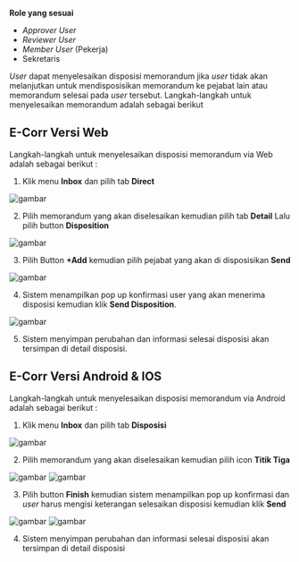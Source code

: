 **Role yang sesuai**

- *Approver User*
- *Reviewer User*
- *Member User* (Pekerja)
- Sekretaris

*User* dapat menyelesaikan disposisi memorandum jika *user* tidak akan melanjutkan untuk mendisposisikan memorandum ke pejabat lain atau memorandum selesai pada *user* tersebut. Langkah-langkah untuk menyelesaikan memorandum adalah sebagai berikut

## **E-Corr Versi Web**

Langkah-langkah untuk menyelesaikan disposisi memorandum via Web adalah sebagai berikut :

1. Klik menu **Inbox** dan pilih tab **Direct**

![gambar](Memorandum/MM_Web/02MM-64.png)

2. Pilih memorandum yang akan diselesaikan kemudian pilih tab **Detail** Lalu pilih button **Disposition**

![gambar](Memorandum/MM_Web/02MM-65.png)

3. Pilih Button **+Add** kemudian pilih pejabat yang akan di disposisikan **Send**

![gambar](Memorandum/MM_Web/02MM-66.png)

4. Sistem menampilkan pop up konfirmasi user yang akan menerima disposisi kemudian klik **Send Disposition**.

![gambar](Memorandum/MM_Web/02MM-67.png)

5. Sistem menyimpan perubahan dan informasi selesai disposisi akan tersimpan di detail disposisi.



## **E-Corr Versi Android & IOS**

Langkah-langkah untuk menyelesaikan disposisi memorandum via Android adalah sebagai berikut :

1. Klik menu **Inbox** dan pilih tab **Disposisi**

![gambar](Memorandum/MM_Android/Selesaidisposisi/02MM-40.png)

2. Pilih memorandum yang akan diselesaikan kemudian pilih icon **Titik Tiga**

![gambar](Memorandum/MM_Android/Selesaidisposisi/02MM-41.png)
![gambar](Memorandum/MM_Android/Selesaidisposisi/02MM-42.png) 

3. Pilih button **Finish** kemudian sistem menampilkan pop up konfirmasi dan _user_ harus mengisi keterangan selesaikan disposisi kemudian klik **Send**

![gambar](Memorandum/MM_Android/Selesaidisposisi/02MM-43.png) 
![gambar](Memorandum/MM_Android/Selesaidisposisi/02MM-44.png)

4. Sistem menyimpan perubahan dan informasi selesai disposisi akan tersimpan di detail disposisi